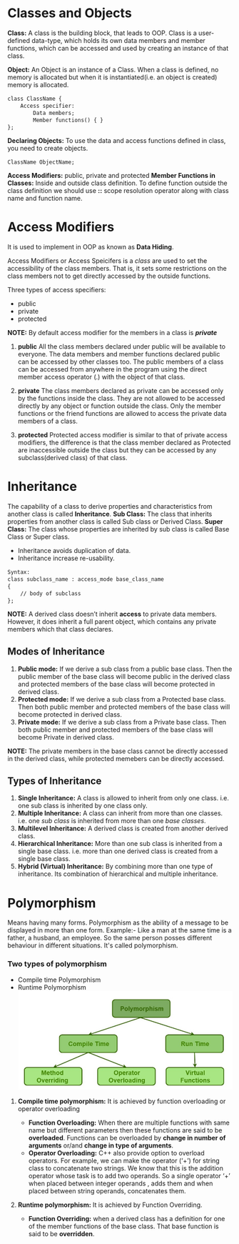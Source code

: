 # Classes and Objects
**Class:** A class is the building block, that leads to OOP. Class is a user-defined 
data-type, which holds its own data members and member functions, which can be accessed 
and used by creating an instance of that class.

**Object:** An Object is an instance of a Class. When a class is defined, no memory 
is allocated but when it is instantiated(i.e. an object is created) memory is allocated.
```
class ClassName {
    Access specifier:
        Data members;
        Member functions() { }
};
```
**Declaring Objects:** To use the data and access functions defined in class, you need 
to create objects.
```
ClassName ObjectName;
```
**Access Modifiers:** public, private and protected
**Member Functions in Classes:** Inside and outside class definition. To define function 
outside the class definition we should use **::** scope resolution operator along with 
class name and function name.

# Access Modifiers
It is used to implement in OOP as known as **Data Hiding**.

Access Modifiers or Access Speicifers is a _class_ are used to set the accessibility of the 
class members. That is, it sets some restrictions on the class members not to get directly 
accessed by the outside functions.

Three types of access specifiers:
* public
* private
* protected

**NOTE:** By default access modifier for the members in a class is **_private_**

1. **public** All the class members declared under public will be available to everyone. The 
data members and member functions declared public can be accessed by other classes too. The 
public members of a class can be accessed from anywhere in the program using the direct member 
access operator (.) with the object of that class.

1. **private** The class members declared as private can be accessed only by the functions 
inside the class. They are not allowed to be accessed directly by any object or function 
outside the class. Only the member functions or the friend functions are allowed to access the 
private data members of a class.

1. **protected** Protected access modifier is similar to that of private access modifiers, the 
difference is that the class member declared as Protected are inaccessible outside the class 
but they can be accessed by any subclass(derived class) of that class.

# Inheritance
The capability of a class to derive properties and characteristics from another class is called 
**Inheritance**.
**Sub Class:** The class that inherits properties from another class is called Sub class or 
Derived Class.
**Super Class:** The class whose properties are inherited by sub class is called Base Class or 
Super class.

* Inheritance avoids duplication of data.
* Inheritance increase re-usability.
```
Syntax:
class subclass_name : access_mode base_class_name
{
    // body of subclass
};
```
**NOTE:** A derived class doesn’t inherit **access** to private data members. However, it does 
inherit a full parent object, which contains any private members which that class declares.

## Modes of Inheritance
1. **Public mode:** If we derive a sub class from a public base class. Then the public member 
of the base class will become public in the derived class and protected members of the base 
class will become protected in derived class.
1. **Protected mode:** If we derive a sub class from a Protected base class. Then both public 
member and protected members of the base class will become protected in derived class.
1. **Private mode:** If we derive a sub class from a Private base class. Then both public 
member and protected members of the base class will become Private in derived class.

**NOTE:** The private members in the base class cannot be directly accessed in the derived 
class, while protected memebers can be directly accessed.

## Types of Inheritance
1. **Single Inheritance:** A class is allowed to inherit from only one class. i.e. one sub 
class is inherited by one class only.
1. **Multiple Inheritance:** A class can inherit from more than one classes. i.e. one _sub_ 
_class_ is inherited from more than one _base classes_.
1. **Multilevel Inheritance:** A derived class is created from another derived class.
1. **Hierarchical Inheritance:** More than one sub class is inherited from a single base class. 
i.e. more than one derived class is created from a single base class.
1. **Hybrid (Virtual) Inheritance:** By combining more than one type of inheritance. Its 
combination of hierarchical and multiple inheritance.

# Polymorphism
Means having many forms. Polymorphism as the ability of a message to be displayed in more than 
one form. 
Example:- Like a man at the same time is a father, a husband, an employee. So the same person 
posses different behaviour in different situations. It's called polymorphism.

### Two types of polymorphism
* Compile time Polymorphism
* Runtime Polymorphism
![Polymorphism](/object-oriented-programming/Types-Polymorphism.png)

1. **Compile time polymorphism:** It is achieved by function overloading or operator overloading
    * **Function Overloading:** When there are multiple functions with same name but different 
    parameters then these functions are said to be **overloaded**. Functions can be overloaded 
    by **change in number of arguments** or/and **change in type of arguments**.
    * **Operator Overloading:** C++ also provide option to overload operators. For example, we 
    can make the operator (‘+’) for string class to concatenate two strings. We know that this 
    is the addition operator whose task is to add two operands. So a single operator ‘+’ when 
    placed between integer operands , adds them and when placed between string operands, 
    concatenates them.

1. **Runtime polymorphism:** It is achieved by Function Overriding.
    * **Function Overriding:** when a derived class has a definition for one of the member 
    functions of the base class. That base function is said to be **overridden**.






